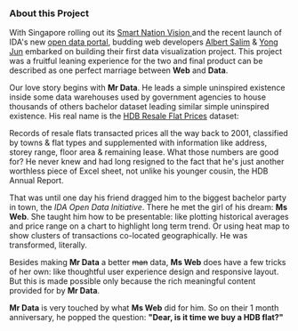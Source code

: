 ### About this Project

With Singapore rolling out its [Smart Nation Vision ](https://www.ida.gov.sg/Tech-Scene-News/Smart-Nation-Vision)  and the recent launch of IDA's new [open data portal](https://data.gov.sg/), budding web developers [Albert Salim](https://github.com/caalberts) & [Yong Jun](https://github.com/yongjun21) embarked on building their first data visualization project. This project was a fruitful leaning experience for the two and final product can be described as one perfect marriage between **Web** and **Data**.

Our love story begins with **Mr Data**. He leads a simple uninspired existence inside some data warehouses used by government agencies to house thousands of others bachelor dataset leading similar simple uninspired existence. His real name is the [HDB Resale Flat Prices](https://data.gov.sg/dataset/resale-flat-prices) dataset:

Records of resale flats transacted prices all the way back to 2001, classified by towns & flat types and supplemented with information like address, storey range, floor area & remaining lease. What those numbers are good for? He never knew and had long resigned to the fact that he's just another worthless piece of Excel sheet, not unlike his younger cousin, the HDB Annual Report.

That was until one day his friend dragged him to the biggest bachelor party in town, the *IDA Open Data Initiative*. There he met the girl of his dream: **Ms Web**. She taught him how to be presentable: like plotting historical averages and price range on a chart to highlight long term trend. Or using heat map to show clusters of transactions co-located geographically. He was transformed, literally.

Besides making **Mr Data** a better ~~man~~ data, **Ms Web** does have a few tricks of her own: like thoughtful user experience design and responsive layout. But this is made possible only because the rich meaningful content provided for by **Mr Data**.

 **Mr Data** is very touched by what **Ms Web** did for him. So on their 1 month anniversary, he popped the question: **"Dear, is it time we buy a HDB flat?"**
